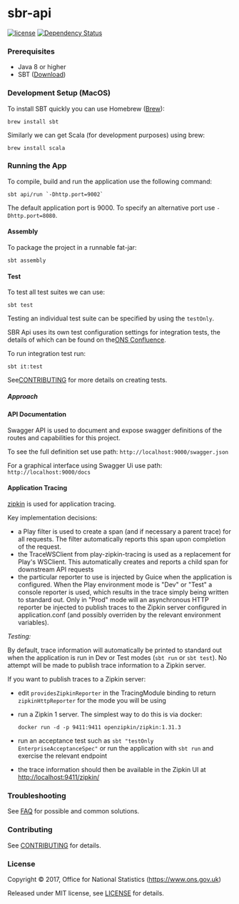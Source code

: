 # sbr-api
[![license](https://img.shields.io/github/license/mashape/apistatus.svg)]()
[![Dependency Status](https://www.versioneye.com/user/projects/58e23bf2d6c98d00417476cc/badge.svg?style=flat-square)](https://www.versioneye.com/user/projects/58e23bf2d6c98d00417476cc)


### Prerequisites

* Java 8 or higher
* SBT ([Download](http://www.scala-sbt.org/))


### Development Setup (MacOS)

To install SBT quickly you can use Homebrew ([Brew](http://brew.sh)):
```shell
brew install sbt
```
Similarly we can get Scala (for development purposes) using brew:
```shell
brew install scala
```


### Running the App

To compile, build and run the application use the following command:

```shell
sbt api/run `-Dhttp.port=9002`
```
The default application port is 9000. To specify an alternative port use `-Dhttp.port=8080`.

#### Assembly

To package the project in a runnable fat-jar:

```shell
sbt assembly
```

#### Test

To test all test suites we can use:

```shell
sbt test
```

Testing an individual test suite can be specified by using the `testOnly`.

SBR Api uses its own test configuration settings for integration tests, the details of which can be found on the[ONS Confluence](https://collaborate2.ons.gov.uk/confluence/display/SBR/Scala+Testing​).

To run integration test run:
```shell
sbt it:test
```
See[CONTRIBUTING](CONTRIBUTING.md) for more details on creating tests. 

##### Approach


#### API Documentation
Swagger API is used to document and expose swagger definitions of the routes and capabilities for this project.

 To see the full definition set use path:
 `http://localhost:9000/swagger.json`
 
 For a graphical interface using Swagger Ui use path:
 `http://localhost:9000/docs`
 
#### Application Tracing
[zipkin](https://zipkin.io/) is used for application tracing.

Key implementation decisions:
* a Play filter is used to create a span (and if necessary a parent trace) for all requests.  The filter
automatically reports this span upon completion of the request.
* the TraceWSClient from play-zipkin-tracing is used as a replacement for Play's WSClient.  This
automatically creates and reports a child span for downstream API requests
* the particular reporter to use is injected by Guice when the application is configured.  When the Play
environment mode is "Dev" or "Test" a console reporter is used, which results in the trace simply being
written to standard out.  Only in "Prod" mode will an asynchronous HTTP reporter be injected to publish
traces to the Zipkin server configured in application.conf (and possibly overriden by the relevant
environment variables).

_Testing:_

By default, trace information will automatically be printed to standard out when the application is
run in Dev or Test modes (`sbt run` or `sbt test`).  No attempt will be made to publish trace information
to a Zipkin server.

If you want to publish traces to a Zipkin server:
* edit `providesZipkinReporter` in the TracingModule binding to return `zipkinHttpReporter` for the mode
you will be using
* run a Zipkin 1 server.  The simplest way to do this is via docker:

      docker run -d -p 9411:9411 openzipkin/zipkin:1.31.3

* run an acceptance test such as `sbt "testOnly EnterpriseAcceptanceSpec"` or run the application with `sbt run`
and exercise the relevant endpoint
* the trace information should then be available in the Zipkin UI at [http://localhost:9411/zipkin/](http://localhost:9411/zipkin/)

### Troubleshooting
See [FAQ](FAQ.md) for possible and common solutions.

### Contributing

See [CONTRIBUTING](CONTRIBUTING.md) for details.

### License

Copyright ©‎ 2017, Office for National Statistics (https://www.ons.gov.uk)

Released under MIT license, see [LICENSE](LICENSE.md) for details.
